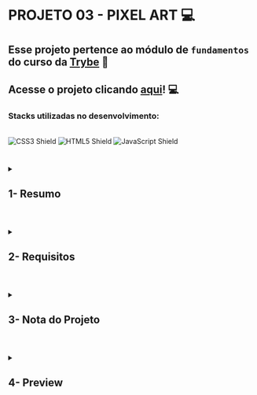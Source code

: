 # PROJETO 03 - PIXEL ART :computer:

## Esse projeto pertence ao módulo de `fundamentos` do curso da [Trybe](https://www.betrybe.com/) :green_heart:

## Acesse o projeto clicando [aqui](https://jonnoliveira.github.io/trybe-project-03-pixels-art/)! :computer:

### Stacks utilizadas no desenvolvimento:
<div style="display: inline_block"><br>
  <img src="https://img.shields.io/badge/CSS3-1572B6?style=for-the-badge&logo=css3&logoColor=white" alt="CSS3 Shield" />
  <img src="https://img.shields.io/badge/HTML5-E34F26?style=for-the-badge&logo=html5&logoColor=white" alt="HTML5 Shield" />
  <img src="https://img.shields.io/badge/JavaScript-323330?style=for-the-badge&logo=javascript&logoColor=F7DF1E" alt="JavaScript Shield" />
</div>

#

<details>
 
<summary>
  
## 1- Resumo
  
</summary>

O objetivo deste projeto foi criar um quadro composto por pixels e uma paleta de cores aleatórias. Usei todo o conhecimento adquirido em JavaScript para aplicar funções que forneciam dinamismo à página. Mesmo através do JavaScript, consegui manipular os elementos HTML para modificar os elementos DOM e alguns recursos de estilo CSS. Todo esse processo foi muito importante para entender como os elementos HTML, CSS e JavaScript funcionam e se correlacionam, podendo criar um projeto dinâmico e interativo. Veja mais abaixo!

  
</details>

#

<details>
 
<summary>
 
## 2- Requisitos

</summary>

### I. Adicione à página o título "Paleta de Cores".

### II. Adicione à página uma paleta contendo quatro cores distintas.

### III. Adicione a cor preta como a primeira cor da paleta de cores.

### IV. Adicione um botão para gerar cores aleatórias para a paleta de cores.

### V.  Implemente uma função usando localStorage para que a paleta de cores gerada aleatoriamente seja mantida após recarregar a página.

### VI. Adicione à página um quadro contendo 25 pixels.

### VII. Faça com que cada pixel do quadro tenha largura e altura de 40 pixels e borda preta de 1 pixel de espessura.

### VIII. Defina a cor preta como cor inicial da paleta de cores

### IX. Crie uma função para selecionar uma cor na paleta de cores e preencha os pixels no quadro.

### X. Crie uma função que permita preencher um pixel do quadro com a cor selecionada na paleta de cores.

### XI. Crie um botão que retorne a cor do quadro para a cor inicial.

### XII. Crie uma função para salvar e recuperar o seu desenho atual no localStorage
---
 
## Requisitos Bônus



### XIII. Crie um input que permita à pessoa usuária preencher um novo tamanho para o quadro de pixels.

### XIV. Crie uma função que limite o tamanho mínimo e máximo do quadro de pixels.

### XV. Crie uma função para manter o tamanho novo do board ao recarregar a página.

</details>

# 

<details>
 
<summary>

## 3- Nota do Projeto
 
</summary>

## 100% :heavy_check_mark:

![Project-Pixel-Art-Grade](https://github.com/jonnoliveira/trybe-project-03-pixels-art/blob/main/image/pixel-art-grade.png)

</details> 
 
# 

<details>
 
<summary>

## 4- Preview

</summary>

  
![Project-Pixel-Art-Preview](https://github.com/jonnoliveira/trybe-project-03-pixels-art/blob/main/image/pixel-art-preview1.png)
  
</details>
